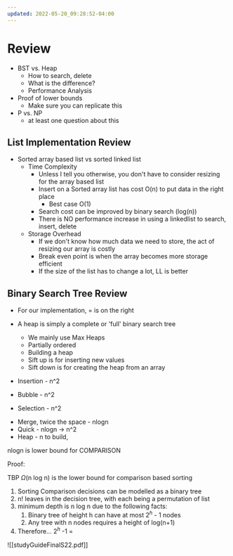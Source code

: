 ```yaml
---
updated: 2022-05-20_09:28:52-04:00
---
```


# Review
* BST vs. Heap
	* How to search, delete
	* What is the difference?
	* Performance Analysis
* Proof of lower bounds
	* Make sure you can replicate this
* P vs. NP
	* at least one question about this

## List Implementation Review

* Sorted array based list vs sorted linked list
	* Time Complexity
		* Unless I tell you otherwise, you don't have to consider resizing for the array based list
		* Insert on a Sorted array list has cost O(n) to put data in the right place
			* Best case O(1)
		* Search cost can be improved by binary search (log(n))
		* There is NO performance increase in using a linkedlist to search, insert, delete
	* Storage Overhead
		* If we don't know how much data we need to store, the act of resizing our array is costly
		* Break even point is when the array becomes more storage efficient
		* If the size of the list has to change a lot, LL is better

## Binary Search Tree Review
* For our implementation, = is on the right
* A heap is simply a complete or 'full' binary search tree
	* We mainly use Max Heaps
	* Partially ordered
	* Building a heap
	* Sift up is for inserting new values
	* Sift down is for creating the heap from an array

* Insertion - n^2
* Bubble - n^2
* Selection - n^2

- Merge, twice the space - nlogn
- Quick - nlogn -> n^2
- Heap - n to build, 

nlogn is lower bound for COMPARISON

Proof:

TBP $\Omega$(n log n) is the lower bound for comparison based sorting

1. Sorting Comparison decisions can be modelled as a binary tree
2. n! leaves in the decision tree, with each being a permutation of list
3. minimum depth is n log n due to the following facts:
	1. Binary tree of height h can have at most 2$^{h}$ - 1 nodes
	2. Any tree with n nodes requires a height of log(n+1)
4. Therefore... 2$^{h}$ -1 =



![[studyGuideFinalS22.pdf]]
